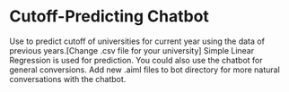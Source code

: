 # Cutoff-Predicting Chatbot

Use to predict cutoff of universities for current year using the data of previous years.[Change .csv file for your university]
Simple Linear Regression is used for prediction.
You could also use the chatbot for general conversions.
Add new .aiml files to bot directory for more natural conversations with the chatbot.
